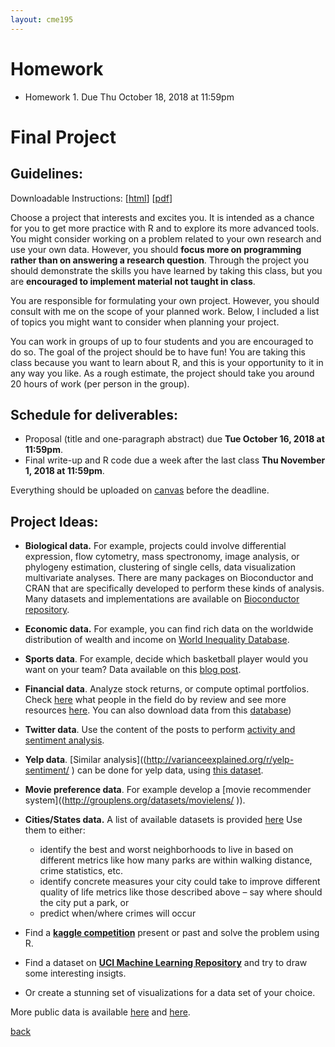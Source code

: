 ```yaml
---
layout: cme195
---
```


# [](#homework) Homework

- Homework 1. Due Thu October 18, 2018 at 11:59pm

<!---
- [Homework 1](./assets/homework/homework1.nb.html)
[[rmd](https://raw.githubusercontent.com/cme195/cme195.github.io/master/assets/homework/homework1.rmd)]
[[pdf](./assets/homework/homework1.pdf)]
- [Homework 2](./assets/homework/homework2.nb.html)
[[rmd](https://raw.githubusercontent.com/cme195/cme195.github.io/master/assets/homework/homework2.rmd)]
[[pdf](./assets/homework/homework2.pdf)]
 -->

# [](#project) Final Project 

## [](#guidelines) Guidelines:

Downloadable Instructions: 
[[html](./assets/assignments/project_instructions.html)]
[[pdf](.//assets/assignments/project_instructions.pdf)]

Choose a project that interests and excites you. It is intended as a chance for
you to get more practice with R and to explore its more advanced tools. You
might consider working on a problem related to your own research and  use your
own data. However, you should **focus more on programming rather than on
answering a research question**. Through the project you should demonstrate the
skills you have learned by taking this class, but you are **encouraged to
implement material not taught in class**.

You are responsible for formulating your own project. However, you should
consult with me on the scope of your planned work. Below, I included a list of
topics you might want to consider when planning your project.

You can work in groups of up to four students and you are encouraged to do so. 
The goal of the project should be to have fun! You are taking this class because 
you want to learn about R, and this is your opportunity to it in any way you 
like. As a rough estimate, the project should take you around 20 hours of work 
(per person in the group).

## [](#deadlines)  Schedule for deliverables:

- Proposal (title and one-paragraph abstract) due **Tue October 16, 2018 at 11:59pm**.
- Final write-up and R code due a week after the last class **Thu November 1, 2018 at 11:59pm**.

Everything should be uploaded on [canvas]( https://canvas.stanford.edu/) before
the deadline.

## [](#ideas) Project Ideas:

- **Biological data.** For example, projects could involve differential expression, 
flow cytometry, mass spectronomy, image analysis, or phylogeny estimation, 
clustering of single cells, data visualization multivariate analyses. 
There are many packages on Bioconductor and CRAN that are specifically 
developed to perform these kinds of analysis. Many datasets and implementations 
are available on 
[Bioconductor repository](http://bioconductor.org/help/publications/books/bioinformatics-and-computational-biology-solutions/data/).

- **Economic data.** For example, you can find rich data on the worldwide 
distribution of wealth and income on [World Inequality Database](http://wid.world/).

- **Sports data**. For example, decide which basketball player would you 
want on your team? Data available on this [blog post]((https://www.r-bloggers.com/sports-data-and-r-scope-for-a-thematic-rather-than-task-view-living-post/)).

- **Financial data**. Analyze stock returns, or
compute optimal portfolios. Check [here](http://www.rinfinance.com/agenda/)
what people in the field do by review and see more resources
[here](https://www.r-bloggers.com/r-and-finance/ ). You can also download
data from this [database](https://www.quandl.com/browse ))

- **Twitter data**. Use the content of the posts to perform [activity and
sentiment analysis](http://geoffjentry.hexdump.org/twitteR.pdf ).

- **Yelp data**. [Similar analysis]((http://varianceexplained.org/r/yelp-sentiment/ )
can be done for yelp data, using [this dataset](https://www.yelp.com/dataset_challenge ).

- **Movie preference data**. For example develop a 
[movie recommender system]((http://grouplens.org/datasets/movielens/ )).

- **Cities/States data.** A list of available datasets is provided
[here]((http://simplystatistics.tumblr.com/post/15182715327/list-of-citiesstates-with-open-data-help-me))
Use them to either:
  - identify the best and worst neighborhoods to live in based on different
  metrics like how many parks are within walking distance, crime statistics, etc.
  - identify concrete measures your city could take to improve different
  quality of life metrics like those described above – say where should
  the city put a park, or
  - predict when/where crimes will occur

- Find a [**kaggle competition**](https://www.kaggle.com/competitions) present
or past and solve the problem using R.

- Find a dataset on
[**UCI Machine Learning Repository**](https://archive.ics.uci.edu/ml/index.html )
and try to draw some interesting insigts.

- Or create a stunning set of visualizations for a data set of your choice.

More public data is available [here](https://www.springboard.com/blog/free-public-data-sets-data-science-project/)
and [here](https://catalog.data.gov/dataset?res_format=CSV).

[back](./)
